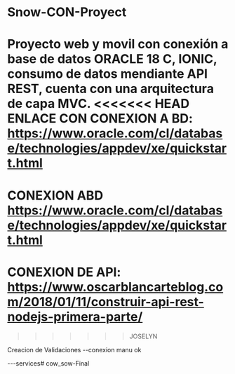 # Snow-CON-Proyect 
Proyecto web y movil con conexión a base de datos ORACLE 18 C, IONIC, consumo de datos mendiante API REST, cuenta con una arquitectura de capa MVC.
<<<<<<< HEAD
ENLACE CON CONEXION A BD: https://www.oracle.com/cl/database/technologies/appdev/xe/quickstart.html
=======

# CONEXION ABD https://www.oracle.com/cl/database/technologies/appdev/xe/quickstart.html
# CONEXION DE API: https://www.oscarblancarteblog.com/2018/01/11/construir-api-rest-nodejs-primera-parte/
>>>>>>> JOSELYN


Creacion de Validaciones
--conexion manu ok


---services#   c o w _ s o w - F i n a l  
 